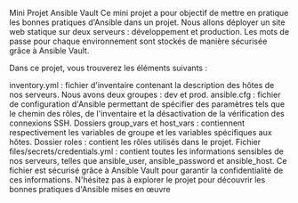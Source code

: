 Mini Projet Ansible Vault
Ce mini projet a pour objectif de mettre en pratique les bonnes pratiques d'Ansible dans un projet. Nous allons déployer un site web statique sur deux serveurs : développement et production. Les mots de passe pour chaque environnement sont stockés de manière sécurisée grâce à Ansible Vault.

Dans ce projet, vous trouverez les éléments suivants :

inventory.yml : fichier d'inventaire contenant la description des hôtes de nos serveurs. Nous avons deux groupes : dev et prod.
ansible.cfg : fichier de configuration d'Ansible permettant de spécifier des paramètres tels que le chemin des rôles, de l'inventaire et la désactivation de la vérification des connexions SSH.
Dossiers group_vars et host_vars : contiennent respectivement les variables de groupe et les variables spécifiques aux hôtes.
Dossier roles : contient les rôles utilisés dans le projet.
Fichier files/secrets/credentials.yml : contient toutes les informations sensibles de nos serveurs, telles que ansible_user, ansible_password et ansible_host. Ce fichier est sécurisé grâce à Ansible Vault pour garantir la confidentialité de ces informations.
N'hésitez pas à explorer le projet pour découvrir les bonnes pratiques d'Ansible mises en œuvre 
